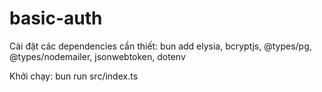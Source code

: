 # basic-auth

Cài đặt các dependencies cần thiết:
bun add elysia, bcryptjs, @types/pg, @types/nodemailer, jsonwebtoken, dotenv

Khởi chạy:
bun run src/index.ts


